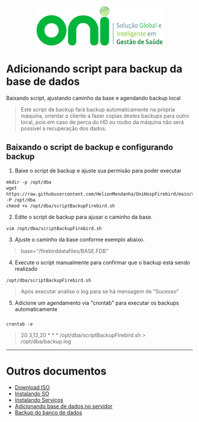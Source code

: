 <h1 align="center">
  <img src="images/oni-logo.png" />
</h1>

# Adicionando script para backup da base de dados

Baixando script, ajustando caminho da base e agendando backup local
>Este script de backup fará backup automaticamente na própria máquina, orientar o cliente a fazer copias destes backups para outro local, pois em caso de perca do HD ou roubo da máquina não será possível a recuperação dos dados.

## Baixando o script de backup e configurando backup

1. Baixe o script de backup e ajuste sua permisão para poder executar
```
mkdir -p /opt/dba
wget https://raw.githubusercontent.com/HelionMendanha/OniHospFirebird/main/scriptBackupFirebird.sh -P /opt/dba
chmod +x /opt/dba/scriptBackupFirebird.sh
```

2. Edite o script de backup para ajusar o caminho da base.
```
vim /opt/dba/scriptBackupFirebird.sh
```

3. Ajuste o caminho da base conforme exemplo abaixo.
>base="/firebirddatafiles/BASE.FDB"

4. Execute o script manualmente para confirmar que o backup está sendo realizado
```
/opt/dba/scriptBackupFirebird.sh
```
>Após executar analise o log para se há mensagem de "Sucesso"

5. Adicione um agendamento via "crontab" para executar os backups automaticamente
##### 
```
crontab -e
```
>20 3,12,20 * * * /opt/dba/scriptBackupFirebird.sh > /opt/dba/backup.log

___
# Outros documentos
- [Download ISO](README.md)
- [Instalando SO](01INSTALLSO.md)
- [Instalando Serviços](02INSTALLBD.md)
- [Adicionando base de dados no servidor](03BASE.md)
- [Backup do banco de dados](04BACKUP.md)



